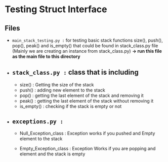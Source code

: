 # Testing Struct Interface
## Files 
- `main_stack_testing.py :` for testing basic stack functions size(), push(), pop(), peak() and is_empty() that could be found in stack_class.py file (Mainly we are creating an instance from stack_class.py) **→ run this file as the main file to this directory**
- `stack_class.py :` class that is including 
    -
    - size() : Getting the size of the stack
    - push() : adding new element to the stack 
    - pop()  : getting the last element of the stack and removing it
    - peak() : getting the last element of the stack without removing it
    - is_empty() : checking if the stack is empty or not
- `exceptions.py :`
    -
    - Null_Exception_class  : Exception works if you pushed and Empty element to the stack 

    - Empty_Exception_class : Exception Works if you are popping and element and the stack is empty 
